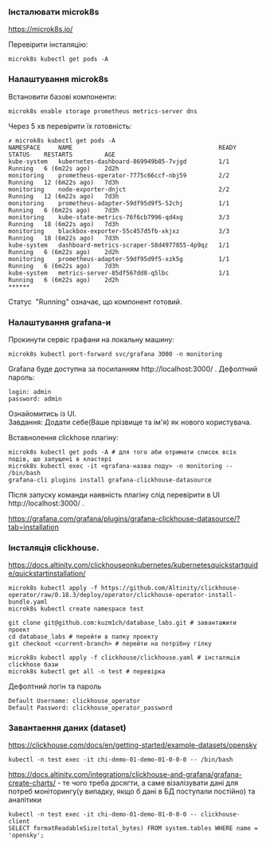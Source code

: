 ### Інсталювати microk8s

https://microk8s.io/


Перевірити інсталяцію:
```
microk8s kubectl get pods -A
```

### Налаштування microk8s
Встановити базові компоненти:
```
microk8s enable storage prometheus metrics-server dns
```

Через 5 хв перевірити їх готовність:
```
✗ microk8s kubectl get pods -A
NAMESPACE     NAME                                         READY   STATUS    RESTARTS         AGE
kube-system   kubernetes-dashboard-869949b85-7vjgd         1/1     Running   6 (6m22s ago)    2d2h
monitoring    prometheus-operator-7775c66ccf-nbj59         2/2     Running   12 (6m22s ago)   7d3h
monitoring    node-exporter-dnjct                          2/2     Running   12 (6m22s ago)   7d3h
monitoring    prometheus-adapter-59df95d9f5-52chj          1/1     Running   6 (6m22s ago)    7d3h
monitoring    kube-state-metrics-76f6cb7996-qd4xg          3/3     Running   18 (6m22s ago)   7d3h
monitoring    blackbox-exporter-55c457d5fb-xkjxz           3/3     Running   18 (6m22s ago)   7d3h
kube-system   dashboard-metrics-scraper-58d4977855-4p9qz   1/1     Running   6 (6m22s ago)    2d2h
monitoring    prometheus-adapter-59df95d9f5-xzk5g          1/1     Running   6 (6m22s ago)    7d3h
kube-system   metrics-server-85df567dd8-q5lbc              1/1     Running   6 (6m22s ago)    2d2h
******
```
Cтатус  "Running" означає, що компонент готовий.

### Налаштування grafana-и
Прокинути сервіс графани на локальну машину:
```
microk8s kubectl port-forward svc/grafana 3000 -n monitoring
```

Grafana буде доступна за посиланням http://localhost:3000/ . 
Дефолтний пароль:
```
login: admin
password: admin
```
Ознайомитись із UI.  
Завдання:
Додати себе(Ваше прізвище та ім'я) як нового користувача.


Вставнолення clickhose плагіну:


```
microk8s kubectl get pods -A # для того аби отримати список всіх подів, що запущені в кластері
microk8s kubectl exec -it <grafana-назва поду> -n monitoring -- /bin/bash
grafana-cli plugins install grafana-clickhouse-datasource
```
Після запуску команди наявність плагіну слід перевірити в UI http://localhost:3000/ . 

https://grafana.com/grafana/plugins/grafana-clickhouse-datasource/?tab=installation

### Інсталяція clickhouse.
https://docs.altinity.com/clickhouseonkubernetes/kubernetesquickstartguide/quickstartinstallation/


```
microk8s kubectl apply -f https://github.com/Altinity/clickhouse-operator/raw/0.18.3/deploy/operator/clickhouse-operator-install-bundle.yaml
microk8s kubectl create namespace test

git clone git@github.com:kuzm1ch/database_labs.git # завантажити проект
cd database_labs # перейти в папку проекту
git checkout <current-branch> # перейти на потрібну гілку

microk8s kubectl apply -f clickhouse/clickhouse.yaml # інсталяція сlickhose бази
microk8s kubectl get all -n test # перевірка
```
Дефолтний логін та пароль
```
Default Username: clickhouse_operator
Default Password: clickhouse_operator_password
```

### Завантаення даних (dataset)

https://clickhouse.com/docs/en/getting-started/example-datasets/opensky

```
kubectl -n test exec -it chi-demo-01-demo-01-0-0-0 -- /bin/bash
```

https://docs.altinity.com/integrations/clickhouse-and-grafana/grafana-create-charts/ - те чого треба досягти, а саме візалізувати дані для потреб моніторингу(у випадку, якщо б дані в БД поступали постійно) та аналітики

```
kubectl -n test exec -it chi-demo-01-demo-01-0-0-0 -- clickhouse-client
SELECT formatReadableSize(total_bytes) FROM system.tables WHERE name = 'opensky';
```
